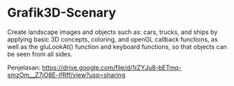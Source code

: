 # Grafik3D-Scenary

Create landscape images and objects such as: cars, trucks, and ships by applying basic 3D concepts, coloring, and openGL callback functions, as well as the gluLookAt() function and keyboard functions, so that objects can be seen from all sides.

Penjelasan: https://drive.google.com/file/d/1rZYJu8-bETmq-smzOm__Z7iO8E-ifRff/view?usp=sharing 
